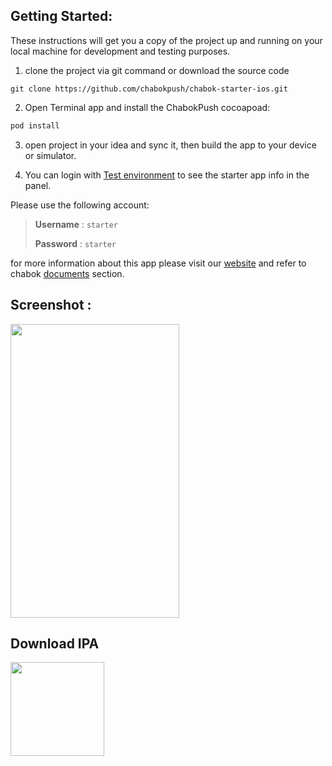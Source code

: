 ## Getting Started:

These instructions will get you a copy of the project up and running on your local machine for development and testing purposes.

1. clone the project via git command or download the source code

`git clone https://github.com/chabokpush/chabok-starter-ios.git`

2. Open Terminal app and install the ChabokPush cocoapoad:

```ruby
pod install
```

3. open project in your idea and sync it, then build the app to your device or simulator.

4. You can login with [Test environment](https://sandbox.push.adpdigital.com/login) to see the starter app info in the panel. 

Please use the following account: 

> **Username** : `starter` 
>
> **Password** : `starter`

for more information about this app please visit our [website](http://chabokpush.com) and refer to chabok [documents](http://doc.chabokpush.com) section.

## Screenshot : 
<img src="https://github.com/chabokpush/chabok-starter-ios/raw/master/starter.png" width="270px" height="470"/>

## Download IPA

<img src="https://github.com/chabokpush/chabok-starter-ios/raw/master/Build/chabok-starter.qr.png" width="150px" height="150px"/>
